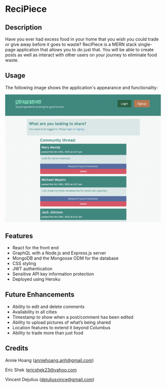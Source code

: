 # ReciPiece

## Description

Have you ever had excess food in your home that you wish you could trade or give away before it goes to waste? ReciPiece is a MERN stack single-page application that allows you to do just that. You will be able to create posts as well as interact with other users on your journey to eliminate food waste.

## Usage


The following image shows the application's appearance and functionality:

   ![home-page](./Image/login.png)




## Features

* React for the front end
* GraphQL with a Node.js and Express.js server
* MongoDB and the Mongoose ODM for the database
* CSS styling
* JWT authentication
* Sensitive API key information protection
* Deployed using Heroku

## Future Enhancements

* Ability to edit and delete comments
* Availability in all cities
* Timestamp to show when a post/comment has been edited 
* Ability to upload pictures of what’s being shared
* Location features to extend it beyond Columbus
* Ability to trade more than just food


## Credits

Annie Hoang (anniehoang.anh@gmail.com)

Eric Shek (ericshek23@yahoo.com


Vincent Dejulius (dejuliusvince@gmail.com)

